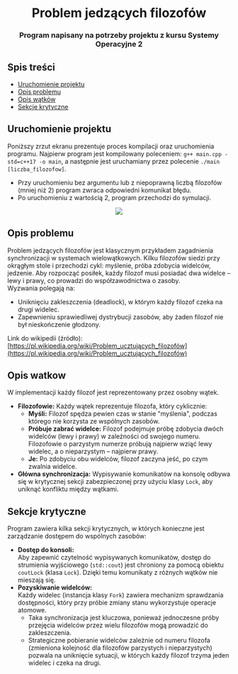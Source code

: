 <h1 align="center">Problem jedzących filozofów</h1>
<h3 align="center">Program napisany na potrzeby projektu z kursu Systemy Operacyjne 2</h3>



## Spis treści
- [Uruchomienie projektu](#uruchomienie-projektu)
- [Opis problemu](#opis-problemu)
- [Opis wątków](#opis-watkow)
- [Sekcje krytyczne](#sekcje-krytyczne)



## Uruchomienie projektu
Poniższy zrzut ekranu prezentuje proces kompilacji oraz uruchomienia programu.
Najpierw program jest kompilowany poleceniem: `g++ main.cpp -std=c++17 -o main`, a następnie jest uruchamiany przez polecenie `./main [liczba_filozofow]`.
- Przy uruchomieniu bez argumentu lub z niepoprawną liczbą filozofów (mniej niż 2) program zwraca odpowiedni komunikat błędu.
- Po uruchomieniu z wartością 2, program przechodzi do symulacji.

<p align="center"> 
<img src="https://github.com/user-attachments/assets/6f52e393-74b6-47e6-9815-531af125f1f9">
</p>



## Opis problemu
Problem jedzących filozofów jest klasycznym przykładem zagadnienia synchronizacji w systemach wielowątkowych. Kilku filozofów siedzi przy okrągłym stole i przechodzi cykl: myślenie, próba zdobycia widelców, jedzenie. Aby rozpocząć posiłek, każdy filozof musi posiadać dwa widelce – lewy i prawy, co prowadzi do współzawodnictwa o zasoby.  
Wyzwania polegają na:
- Uniknięciu zakleszczenia (deadlock), w którym każdy filozof czeka na drugi widelec.
- Zapewnieniu sprawiedliwej dystrybucji zasobów, aby żaden filozof nie był nieskończenie głodzony.

Link do wikipedii (źródło): [https://pl.wikipedia.org/wiki/Problem_ucztujących_filozofów](https://pl.wikipedia.org/wiki/Problem_ucztujących_filozofów)



## Opis watkow
W implementacji każdy filozof jest reprezentowany przez osobny wątek.  
- **Filozofowie:** Każdy wątek reprezentuje filozofa, który cyklicznie:
  - **Myśli:** Filozof spędza pewien czas w stanie "myślenia", podczas którego nie korzysta ze wspólnych zasobów.
  - **Próbuje zabrać widelce:** Filozof podejmuje próbę zdobycia dwóch widelców (lewy i prawy) w zależności od swojego numeru. Filozofowie o parzystym numerze próbują najpierw wziąć lewy widelec, a o nieparzystym – najpierw prawy.
  - **Je:** Po zdobyciu obu widelców, filozof zaczyna jeść, po czym zwalnia widelce.
- **Główna synchronizacja:** Wypisywanie komunikatów na konsolę odbywa się w krytycznej sekcji zabezpieczonej przy użyciu klasy `Lock`, aby uniknąć konfliktu między wątkami.



## Sekcje krytyczne
Program zawiera kilka sekcji krytycznych, w których konieczne jest zarządzanie dostępem do wspólnych zasobów:
- **Dostęp do konsoli:**  
  Aby zapewnić czytelność wypisywanych komunikatów, dostęp do strumienia wyjściowego (`std::cout`) jest chroniony za pomocą obiektu `coutLock` (klasa `Lock`). Dzięki temu komunikaty z różnych wątków nie mieszają się.
- **Pozyskiwanie widelców:**  
  Każdy widelec (instancja klasy `Fork`) zawiera mechanizm sprawdzania dostępności, który przy próbie zmiany stanu wykorzystuje operacje atomowe.  
  - Taka synchronizacja jest kluczowa, ponieważ jednoczesne próby przejęcia widelców przez wielu filozofów mogą prowadzić do zakleszczenia.
  - Strategiczne pobieranie widelców zależnie od numeru filozofa (zmieniona kolejność dla filozofów parzystych i nieparzystych) pozwala na uniknięcie sytuacji, w których każdy filozof trzyma jeden widelec i czeka na drugi.

